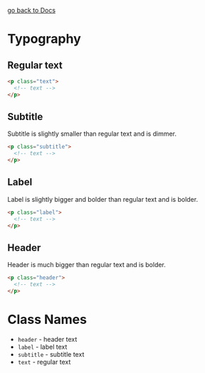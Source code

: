 [go back to Docs](../README.md)

# Typography

## Regular text

```html
<p class="text">
  <!-- text -->
</p>
```

## Subtitle

Subtitle is slightly smaller than regular text and is dimmer.

```html
<p class="subtitle">
  <!-- text -->
</p>
```

## Label

Label is slightly bigger and bolder than regular text and is bolder.

```html
<p class="label">
  <!-- text -->
</p>
```

## Header

Header is much bigger than regular text and is bolder.

```html
<p class="header">
  <!-- text -->
</p>
```

# Class Names

- `header` - header text
- `label` - label text
- `subtitle` - subtitle text
- `text` - regular text
